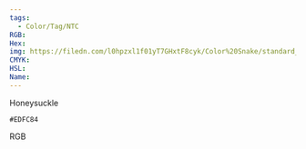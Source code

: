 ```yaml
---
tags:
  - Color/Tag/NTC
RGB:
Hex:
img: https://filedn.com/l0hpzxl1f01yT7GHxtF8cyk/Color%20Snake/standard_csv_to_svg/EDFC84.svg
CMYK:
HSL:
Name:
---
```

Honeysuckle
```palette
#EDFC84
```
RGB
